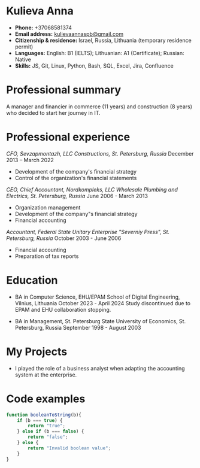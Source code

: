 # **Kulieva Anna**
* **Phone:** +37068581374
* **Email address:** kulievaannaspb@gmail.com
* **Citizenship & residence:** Israel, Russia, Lithuania (temporary residence permit)
* **Languages:** English: B1 (IELTS); Lithuanian: A1 (Certificate); Russian: Native
* **Skills:** JS, Git, Linux, Python, Bash, SQL, Excel, Jira, Confluence

# **Professional summary**
A manager and financier in commerce (11 years) and construction (8 years) who decided to start her
journey in IT.
# **Professional experience**
*CFO, Sevzapmontazh, LLC Constructions, St. Petersburg, Russia*
December 2013 – March 2022
* Development of the company's financial strategy
* Control of the organization's financial statements

*CEO, Chief Accountant, Nordkompleks, LLC Wholesale Plumbing and Electrics, St. Petersburg, Russia*
June 2006 - March 2013
* Organization management
* Development of the company"s financial strategy
* Financial accounting

*Accountant, Federal State Unitary Enterprise "Severniy Press", St. Petersburg, Russia*
October 2003 - June 2006
* Financial accounting
* Preparation of tax reports

# **Education**
* BA in Computer Science, EHU/EPAM School of Digital Engineering, Vilnius, Lithuania
October 2023 - April 2024
Study discontinued due to EPAM and EHU collaboration stopping.

* BA in Management, St. Petersburg State University of Economics, St. Petersburg, Russia
September 1998 - August 2003

# **My Projects**
* I played the role of a business analyst when adapting the accounting system at the enterprise.

# **Code examples**
```javascript
function booleanToString(b){
    if (b === true) {
        return "true";
    } else if (b === false) {
        return "false";
    } else {
        return "Invalid boolean value";
    }
}
```
